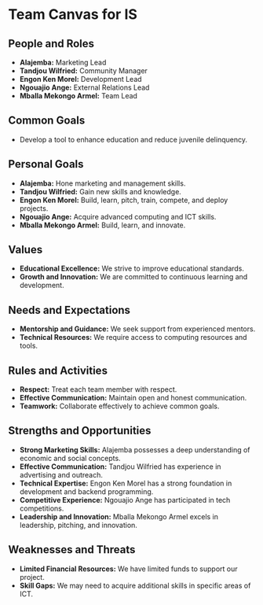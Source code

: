 # Team Canvas for IS

## People and Roles

* **Alajemba:** Marketing Lead
* **Tandjou Wilfried:** Community Manager
* **Engon Ken Morel:** Development Lead
* **Ngouajio Ange:** External Relations Lead
* **Mballa Mekongo Armel:** Team Lead

## Common Goals

* Develop a tool to enhance education and reduce juvenile delinquency.

## Personal Goals

* **Alajemba:** Hone marketing and management skills.
* **Tandjou Wilfried:** Gain new skills and knowledge.
* **Engon Ken Morel:** Build, learn, pitch, train, compete, and deploy projects.
* **Ngouajio Ange:** Acquire advanced computing and ICT skills.
* **Mballa Mekongo Armel:** Build, learn, and innovate.

## Values

* **Educational Excellence:** We strive to improve educational standards.
* **Growth and Innovation:** We are committed to continuous learning and development.

## Needs and Expectations

* **Mentorship and Guidance:** We seek support from experienced mentors.
* **Technical Resources:** We require access to computing resources and tools.

## Rules and Activities

* **Respect:** Treat each team member with respect.
* **Effective Communication:** Maintain open and honest communication.
* **Teamwork:** Collaborate effectively to achieve common goals.

## Strengths and Opportunities

* **Strong Marketing Skills:** Alajemba possesses a deep understanding of economic and social concepts.
* **Effective Communication:** Tandjou Wilfried has experience in advertising and outreach.
* **Technical Expertise:** Engon Ken Morel has a strong foundation in development and backend programming.
* **Competitive Experience:** Ngouajio Ange has participated in tech competitions.
* **Leadership and Innovation:** Mballa Mekongo Armel excels in leadership, pitching, and innovation.

## Weaknesses and Threats

* **Limited Financial Resources:** We have limited funds to support our project.
* **Skill Gaps:** We may need to acquire additional skills in specific areas of ICT.
